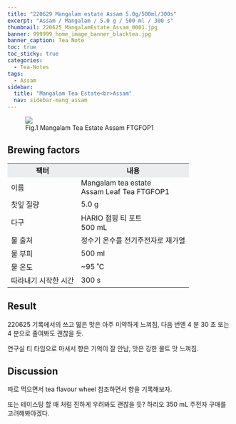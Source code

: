 ```yaml
---
title: "220629 Mangalam estate Assam 5.0g/500ml/300s"
excerpt: "Assam / Mangalam / 5.0 g / 500 ml / 300 s"
thumbnail: 220625_MangalamEstate_Assam_0001.jpg
banner: 999999_home_image_banner_blacktea.jpg
banner_caption: Tea Note
toc: true
toc_sticky: true
categories:
  - Tea-Notes
tags:
  - Assam
sidebar:
  title: "Mangalam Tea Estate<br>Assam"
  nav: sidebar-mang_assam
---
```


<figure class="align-center">
  <a href="{{ site.url }}{{ site.baseurl }}/assets/images/220625_MangalamEstate_Assam_0000.png">
  <img src="{{ site.url }}{{ site.baseurl }}/assets/images/220625_MangalamEstate_Assam_0000.png">
  </a>
  <figcaption>
  Fig.1 Mangalam Tea Estate Assam FTGFOP1
  </figcaption>
</figure>

## Brewing factors

<div align="center">
  <table align = "center" >
      <tr bgcolor="#ebedef" align ="center">
      <td><b>팩터</b></td>
      <td><b>내용</b></td>
      </tr>
      <tr>
      <td>이름</td>
      <td>Mangalam tea estate<br>Assam Leaf Tea FTGFOP1</td>
      </tr>
      <tr>
      <td>찻잎 질량</td>
      <td>5.0 g</td>
      </tr>
      <tr>
      <td>다구</td>
      <td>HARIO 점핑 티 포트<br>500 mL</td>
      </tr>
      <tr>
    <td>물 출처</td>
      <td>정수기 온수를 전기주전자로 재가열</td>
      </tr>
      <tr>
    <td>물 부피</td>
      <td>500 ml</td>
      </tr>
      <tr>
    <td>물 온도</td>
      <td>~95 ˚C</td>
      </tr>
      <tr>
    <td>따라내기 시작한 시간</td>
      <td>300 s</td>
      </tr>
  </table>
</div>

## Result

220625 기록에서의 쓰고 떫은 맛은 아주 미약하게 느껴짐, 다음 번엔 4 분 30 초 또는 4 분으로 줄여봐도 괜찮을 듯.

연구실 티 타임으로 마셔서 향은 기억이 잘 안남, 맛은 강한 몰트 맛 느껴짐.

## Discussion

따로 먹으면서 tea flavour wheel 참조하면서 향을 기록해보자.

또는 테이스팅 할 때 처럼 진하게 우려봐도 괜찮을 듯? 하리오 350 mL 주전자 구매를 고려해봐야겠다.
